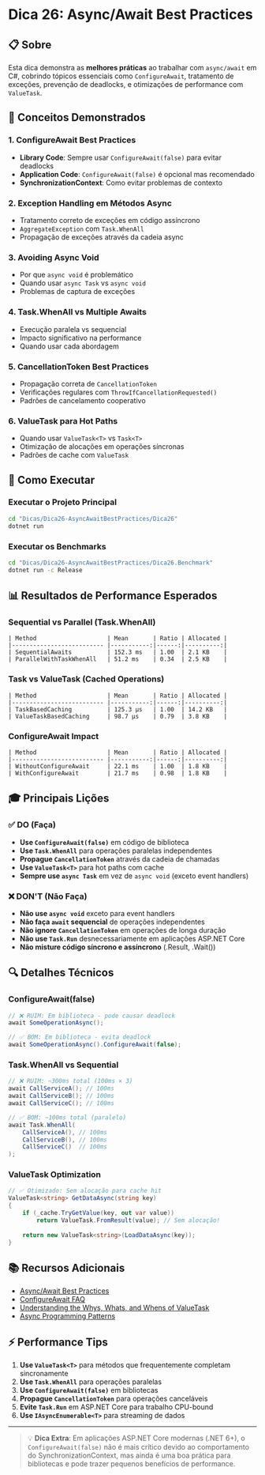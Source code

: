 # Dica 26: Async/Await Best Practices

## 📋 Sobre

Esta dica demonstra as **melhores práticas** ao trabalhar com `async/await` em C#, cobrindo tópicos essenciais como `ConfigureAwait`, tratamento de exceções, prevenção de deadlocks, e otimizações de performance com `ValueTask`.

## 🎯 Conceitos Demonstrados

### 1. **ConfigureAwait Best Practices**
- **Library Code**: Sempre usar `ConfigureAwait(false)` para evitar deadlocks
- **Application Code**: `ConfigureAwait(false)` é opcional mas recomendado
- **SynchronizationContext**: Como evitar problemas de contexto

### 2. **Exception Handling em Métodos Async**
- Tratamento correto de exceções em código assíncrono
- `AggregateException` com `Task.WhenAll`
- Propagação de exceções através da cadeia async

### 3. **Avoiding Async Void**
- Por que `async void` é problemático
- Quando usar `async Task` vs `async void`
- Problemas de captura de exceções

### 4. **Task.WhenAll vs Multiple Awaits**
- Execução paralela vs sequencial
- Impacto significativo na performance
- Quando usar cada abordagem

### 5. **CancellationToken Best Practices**
- Propagação correta de `CancellationToken`
- Verificações regulares com `ThrowIfCancellationRequested()`
- Padrões de cancelamento cooperativo

### 6. **ValueTask para Hot Paths**
- Quando usar `ValueTask<T>` vs `Task<T>`
- Otimização de alocações em operações síncronas
- Padrões de cache com `ValueTask`

## 🚀 Como Executar

### Executar o Projeto Principal
```bash
cd "Dicas/Dica26-AsyncAwaitBestPractices/Dica26"
dotnet run
```

### Executar os Benchmarks
```bash
cd "Dicas/Dica26-AsyncAwaitBestPractices/Dica26.Benchmark"
dotnet run -c Release
```

## 📊 Resultados de Performance Esperados

### Sequential vs Parallel (Task.WhenAll)
```
| Method                    | Mean       | Ratio | Allocated |
|-------------------------- |-----------:|------:|----------:|
| SequentialAwaits          | 152.3 ms   | 1.00  | 2.1 KB    |
| ParallelWithTaskWhenAll   | 51.2 ms    | 0.34  | 2.5 KB    |
```

### Task vs ValueTask (Cached Operations)
```
| Method                    | Mean       | Ratio | Allocated |
|-------------------------- |-----------:|------:|----------:|
| TaskBasedCaching          | 125.3 μs   | 1.00  | 14.2 KB   |
| ValueTaskBasedCaching     | 98.7 μs    | 0.79  | 3.8 KB    |
```

### ConfigureAwait Impact
```
| Method                    | Mean       | Ratio | Allocated |
|-------------------------- |-----------:|------:|----------:|
| WithoutConfigureAwait     | 22.1 ms    | 1.00  | 1.8 KB    |
| WithConfigureAwait        | 21.7 ms    | 0.98  | 1.8 KB    |
```

## 🎓 Principais Lições

### ✅ **DO (Faça)**
- **Use `ConfigureAwait(false)`** em código de biblioteca
- **Use `Task.WhenAll`** para operações paralelas independentes
- **Propague `CancellationToken`** através da cadeia de chamadas
- **Use `ValueTask<T>`** para hot paths com cache
- **Sempre use `async Task`** em vez de `async void` (exceto event handlers)

### ❌ **DON'T (Não Faça)**
- **Não use `async void`** exceto para event handlers
- **Não faça `await` sequencial** de operações independentes
- **Não ignore `CancellationToken`** em operações de longa duração
- **Não use `Task.Run`** desnecessariamente em aplicações ASP.NET Core
- **Não misture código síncrono e assíncrono** (.Result, .Wait())

## 🔍 Detalhes Técnicos

### ConfigureAwait(false)
```csharp
// ❌ RUIM: Em biblioteca - pode causar deadlock
await SomeOperationAsync();

// ✅ BOM: Em biblioteca - evita deadlock
await SomeOperationAsync().ConfigureAwait(false);
```

### Task.WhenAll vs Sequential
```csharp
// ❌ RUIM: ~300ms total (100ms × 3)
await CallServiceA(); // 100ms
await CallServiceB(); // 100ms  
await CallServiceC(); // 100ms

// ✅ BOM: ~100ms total (paralelo)
await Task.WhenAll(
    CallServiceA(), // 100ms
    CallServiceB(), // 100ms
    CallServiceC()  // 100ms
);
```

### ValueTask Optimization
```csharp
// ✅ Otimizado: Sem alocação para cache hit
ValueTask<string> GetDataAsync(string key)
{
    if (_cache.TryGetValue(key, out var value))
        return ValueTask.FromResult(value); // Sem alocação!
    
    return new ValueTask<string>(LoadDataAsync(key));
}
```

## 📚 Recursos Adicionais

- [Async/Await Best Practices](https://docs.microsoft.com/en-us/archive/msdn-magazine/2013/march/async-await-best-practices-in-asynchronous-programming)
- [ConfigureAwait FAQ](https://devblogs.microsoft.com/dotnet/configureawait-faq/)
- [Understanding the Whys, Whats, and Whens of ValueTask](https://devblogs.microsoft.com/dotnet/understanding-the-whys-whats-and-whens-of-valuetask/)
- [Async Programming Patterns](https://docs.microsoft.com/en-us/dotnet/standard/asynchronous-programming-patterns/)

## ⚡ Performance Tips

1. **Use `ValueTask<T>`** para métodos que frequentemente completam sincronamente
2. **Use `Task.WhenAll`** para operações paralelas
3. **Use `ConfigureAwait(false)`** em bibliotecas
4. **Propague `CancellationToken`** para operações canceláveis
5. **Evite `Task.Run`** em ASP.NET Core para trabalho CPU-bound
6. **Use `IAsyncEnumerable<T>`** para streaming de dados

---

> 💡 **Dica Extra**: Em aplicações ASP.NET Core modernas (.NET 6+), o `ConfigureAwait(false)` não é mais crítico devido ao comportamento do SynchronizationContext, mas ainda é uma boa prática para bibliotecas e pode trazer pequenos benefícios de performance.
